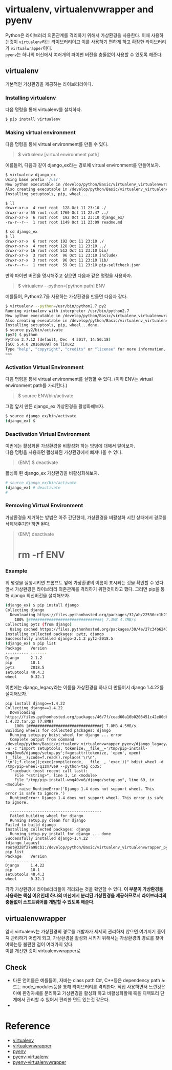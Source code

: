 # virtualenv, virtualenvwrapper and pyenv

Python은 라이브러리 의존관계를 격리하기 위해서 가상환경을 사용한다. 이때 사용하는것이 `virtualenv`라는 라이브러리이고 이를 사용하기 편하게 하고 확장한 라이브러리가 `virtualwrapper`이다.  
`pyenv`는 하나의 머신에서 여러개의 파이썬 버전을 충돌없이 사용할 수 있도록 해준다.  

## virtualenv

기본적인 가상환경을 제공하는 라이브러리이다. 

### Installing virtualenv

다음 명령을 통해 virtualenv를 설치하자. 

```bash
$ pip install virtualenv
```

### Making virtual environment

다음 명령을 통해 virtual environment를 만들 수 있다. 

> $ virtualenv [virtual environment path]

예를들어, 다음과 같이 django_ex라는 경로에 virtual environment를 만들어보자. 

```bash
$ virtualenv django_ex
Using base prefix '/usr'
New python executable in /develop/python/Basic/virtualenv_virtualenvwrapper_pyenv/django_ex/bin/python3
Also creating executable in /develop/python/Basic/virtualenv_virtualenvwrapper_pyenv/django_ex/bin/python
Installing setuptools, pip, wheel...

$ ll
drwxr-xr-x  4 root root  128 Oct 11 23:10 ./
drwxr-xr-x 55 root root 1760 Oct 11 22:47 ../
drwxr-xr-x  6 root root  192 Oct 11 23:10 django_ex/
-rw-r--r--  1 root root 1149 Oct 11 23:09 readme.md

$ cd django_ex
$ ll
drwxr-xr-x  6 root root 192 Oct 11 23:10 ./
drwxr-xr-x  4 root root 128 Oct 11 23:10 ../
drwxr-xr-x 16 root root 512 Oct 11 23:10 bin/
drwxr-xr-x  3 root root  96 Oct 11 23:10 include/
drwxr-xr-x  3 root root  96 Oct 11 23:10 lib/
-rw-r--r--  1 root root  59 Oct 11 23:10 pip-selfcheck.json
```

만약 파이썬 버전을 명시해주고 싶으면 다음과 같은 명령을 사용하자. 

> $ virtualenv --python=[python path] ENV

예를들어, Python2.7을 사용하는 가상환경을 만들면 다음과 같다. 

```bash
$ virtualenv --python=/usr/bin/python2.7 py2
Running virtualenv with interpreter /usr/bin/python2.7
New python executable in /develop/python/Basic/virtualenv_virtualenvwrapper_pyenv/py2/bin/python2.7
Also creating executable in /develop/python/Basic/virtualenv_virtualenvwrapper_pyenv/py2/bin/python
Installing setuptools, pip, wheel...done.
$ source py2/bin/activate 
(py2) $ python
Python 2.7.12 (default, Dec  4 2017, 14:50:18)
[GCC 5.4.0 20160609] on linux2
Type "help", "copyright", "credits" or "license" for more information.
>>>
```

### Activation Virtual Environment

다음 명령을 통해 virtual environment를 실행할 수 있다. (이하 ENV는 virtual environment path를 가리킨다.)

> $ source ENV/bin/activate

그럼 앞서 만든 django_ex 가상환경을 활성화해보자.   

```bash
$ source django_ex/bin/activate
(django_ex) $
```

### Deactivation Virtual Environment

이번에는 활성화된 가상환경을 비활성화 하는 방벙에 대해서 알아보자.  
다음 명령을 사용하면 활성화된 가상환경에서 빠져나올 수 있다.   

> (ENV) $ deactivate

활성화 된 django_ex 가상환경을 비활성화해보자. 

```bash
# source django_ex/bin/activate
(django_ex) # deactivate
#
```

### Removing Virtual Environment

가상환경을 제거하는 방법은 아주 간단한데, 가상환경을 비활성화 시킨 상태에서 경로를 삭제해주기만 하면 된다.   

> (ENV) deactivate
> # rm -rf ENV

### Example

위 명령을 실행시키면 프롬프트 앞에 가상환경의 이름이 표시되는 것을 확인할 수 있다.  
앞서 가상환경은 라이브러리 의존관계를 격리하기 위한것이라고 했다. 그러면 pip을 통해 django 최신버전을 설치해보자. 

```bash
(django_ex) $ pip install django
Collecting django
  Downloading https://files.pythonhosted.org/packages/32/ab/22530cc1b2114e6067eece94a333d6c749fa1c56a009f0721e51c181ea53/Django-2.1.2-py3-none-any.whl (7.3MB)
    100% |################################| 7.3MB 4.7MB/s
Collecting pytz (from django)
  Using cached https://files.pythonhosted.org/packages/30/4e/27c34b62430286c6d59177a0842ed90dc789ce5d1ed740887653b898779a/pytz-2018.5-py2.py3-none-any.whl
Installing collected packages: pytz, django
Successfully installed django-2.1.2 pytz-2018.5
(django_ex) $ pip list
Package    Version
---------- -------
Django     2.1.2
pip        18.1
pytz       2018.5
setuptools 40.4.3
wheel      0.32.1
```

이번에는 django_legacy라는 이름을 가상환경을 하나 더 만들어서 django 1.4.22를 설치해보자.  

```
pip install django==1.4.22
Collecting django==1.4.22
  Downloading https://files.pythonhosted.org/packages/46/7f/cead60a10b0208451c42e80db2cc90564cf810148ee46631699ec691cbea/Django-1.4.22.tar.gz (7.8MB)
    100% |################################| 7.8MB 4.5MB/s
Building wheels for collected packages: django
  Running setup.py bdist_wheel for django ... error
  Complete output from command /develop/python/Basic/virtualenv_virtualenvwrapper_pyenv/django_lagacy/bin/python3 -u -c "import setuptools, tokenize;__file__='/tmp/pip-install-wnq40vu6/django/setup.py';f=getattr(tokenize, 'open', open)(__file__);code=f.read().replace('\r\n', '\n');f.close();exec(compile(code, __file__, 'exec'))" bdist_wheel -d /tmp/pip-wheel-q1zm7ve9 --python-tag cp35:
  Traceback (most recent call last):
    File "<string>", line 1, in <module>
    File "/tmp/pip-install-wnq40vu6/django/setup.py", line 69, in <module>
      raise RuntimeError('Django 1.4 does not support wheel. This error is safe to ignore.')
  RuntimeError: Django 1.4 does not support wheel. This error is safe to ignore.

  ----------------------------------------
  Failed building wheel for django
  Running setup.py clean for django
Failed to build django
Installing collected packages: django
  Running setup.py install for django ... done
Successfully installed django-1.4.22
(django_lagacy) root@328f27a98cb1:/develop/python/Basic/virtualenv_virtualenvwrapper_pyenv# pip list
Package    Version
---------- -------
Django     1.4.22
pip        18.1
setuptools 40.4.3
wheel      0.32.1
```

각각 가상환경에 라이브러리들이 격리되는 것을 확인할 수 있다. **이 부분이 가상환경을 사용하는 핵심 이유인데 하나의 머신에서 분리된 가상환경을 제공하므로서 라이브러리의 충돌없이 소프트웨어를 개발할 수 있도록 해준다.**

## virtualenvwrapper

앞서 virtualenv는 가상환경의 경로를 개발자가 세세히 관리하지 않으면 여기저기 흩어져 관리하기 어렵게 되고, 가상환경을 활성화 시키기 위해서는 가상환경의 경로를 찾아야하는등 불편한 점이 여러가지 있다.   
이를 개선한 것이 virtualenvwrapper로 
## Check

* 다른 언어들은 예를들어, 자바는 class path C#, C++등은 dependency path 노드는 node_modules등을 통해 라이브러리를 격리한다. 직접 사용하면서 느낀것은 아예 환경자체를 분리하고 가상환경을 활성화 하고 비활성화할때 훅을 디렉토리 단계에서 관리할 수 있어서 편리한 면도 있는것 같은다. 
* 



# Reference

* [virtualenv](https://virtualenv.pypa.io/en/stable/)
* [virtualevnwrapper](https://virtualenvwrapper.readthedocs.io/en/latest/#)
* [pyenv](https://github.com/pyenv/pyenv)
* [pyenv-virtualenv](https://github.com/pyenv/pyenv-virtualenv)
* [pyenv-virtualenvwrapper]()